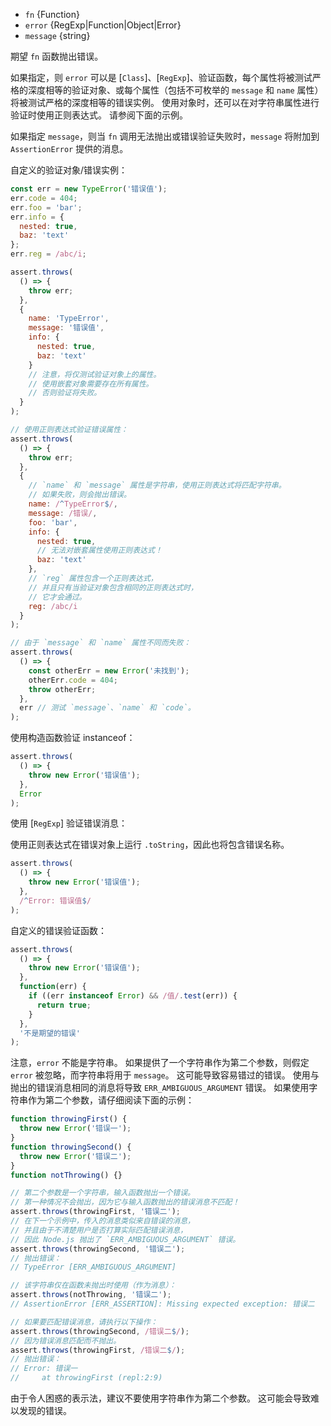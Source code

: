 <!-- YAML
added: v0.1.21
changes:
  - version: v10.2.0
    pr-url: https://github.com/nodejs/node/pull/20485
    description: The `error` parameter can be an object containing regular
                 expressions now.
  - version: v9.9.0
    pr-url: https://github.com/nodejs/node/pull/17584
    description: The `error` parameter can now be an object as well.
  - version: v4.2.0
    pr-url: https://github.com/nodejs/node/pull/3276
    description: The `error` parameter can now be an arrow function.
-->
* `fn` {Function}
* `error` {RegExp|Function|Object|Error}
* `message` {string}

期望 `fn` 函数抛出错误。

如果指定，则 `error` 可以是 [`Class`]、[`RegExp`]、验证函数，每个属性将被测试严格的深度相等的验证对象、或每个属性（包括不可枚举的 `message` 和 `name` 属性）将被测试严格的深度相等的错误实例。
使用对象时，还可以在对字符串属性进行验证时使用正则表达式。
请参阅下面的示例。

如果指定 `message`，则当 `fn` 调用无法抛出或错误验证失败时，`message` 将附加到 `AssertionError` 提供的消息。

自定义的验证对象/错误实例：

```js
const err = new TypeError('错误值');
err.code = 404;
err.foo = 'bar';
err.info = {
  nested: true,
  baz: 'text'
};
err.reg = /abc/i;

assert.throws(
  () => {
    throw err;
  },
  {
    name: 'TypeError',
    message: '错误值',
    info: {
      nested: true,
      baz: 'text'
    }
    // 注意，将仅测试验证对象上的属性。
    // 使用嵌套对象需要存在所有属性。
    // 否则验证将失败。
  }
);

// 使用正则表达式验证错误属性：
assert.throws(
  () => {
    throw err;
  },
  {
    // `name` 和 `message` 属性是字符串，使用正则表达式将匹配字符串。 
    // 如果失败，则会抛出错误。
    name: /^TypeError$/,
    message: /错误/,
    foo: 'bar',
    info: {
      nested: true,
      // 无法对嵌套属性使用正则表达式！
      baz: 'text'
    },
    // `reg` 属性包含一个正则表达式，
    // 并且只有当验证对象包含相同的正则表达式时，
    // 它才会通过。
    reg: /abc/i
  }
);

// 由于 `message` 和 `name` 属性不同而失败：
assert.throws(
  () => {
    const otherErr = new Error('未找到');
    otherErr.code = 404;
    throw otherErr;
  },
  err // 测试 `message`、`name` 和 `code`。
);
```

使用构造函数验证 instanceof：

```js
assert.throws(
  () => {
    throw new Error('错误值');
  },
  Error
);
```

使用 [`RegExp`] 验证错误消息：

使用正则表达式在错误对象上运行 `.toString`，因此也将包含错误名称。

```js
assert.throws(
  () => {
    throw new Error('错误值');
  },
  /^Error: 错误值$/
);
```

自定义的错误验证函数：

```js
assert.throws(
  () => {
    throw new Error('错误值');
  },
  function(err) {
    if ((err instanceof Error) && /值/.test(err)) {
      return true;
    }
  },
  '不是期望的错误'
);
```

注意，`error` 不能是字符串。
如果提供了一个字符串作为第二个参数，则假定 `error` 被忽略，而字符串将用于 `message`。
这可能导致容易错过的错误。
使用与抛出的错误消息相同的消息将导致 `ERR_AMBIGUOUS_ARGUMENT` 错误。
如果使用字符串作为第二个参数，请仔细阅读下面的示例：

<!-- eslint-disable no-restricted-syntax -->
```js
function throwingFirst() {
  throw new Error('错误一');
}
function throwingSecond() {
  throw new Error('错误二');
}
function notThrowing() {}

// 第二个参数是一个字符串，输入函数抛出一个错误。
// 第一种情况不会抛出，因为它与输入函数抛出的错误消息不匹配！
assert.throws(throwingFirst, '错误二');
// 在下一个示例中，传入的消息类似来自错误的消息，
// 并且由于不清楚用户是否打算实际匹配错误消息，
// 因此 Node.js 抛出了 `ERR_AMBIGUOUS_ARGUMENT` 错误。
assert.throws(throwingSecond, '错误二');
// 抛出错误：
// TypeError [ERR_AMBIGUOUS_ARGUMENT]

// 该字符串仅在函数未抛出时使用（作为消息）：
assert.throws(notThrowing, '错误二');
// AssertionError [ERR_ASSERTION]: Missing expected exception: 错误二

// 如果要匹配错误消息，请执行以下操作：
assert.throws(throwingSecond, /错误二$/);
// 因为错误消息匹配而不抛出。
assert.throws(throwingFirst, /错误二$/);
// 抛出错误：
// Error: 错误一
//     at throwingFirst (repl:2:9)
```

由于令人困惑的表示法，建议不要使用字符串作为第二个参数。
这可能会导致难以发现的错误。


